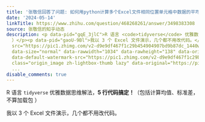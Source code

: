 ```yaml
---
title: '张敬信回答了问题: 如何用python计算多个Excel文件相同位置单元格中数据的平均值和标准差？'
date: '2024-05-14'
linkTitle: https://www.zhihu.com/question/468268261/answer/3498383308
source: 张敬信的知乎动态
description: <p data-pid="gqE_3jlC">R 语言 <code>tidyverse</code> 优雅数据思维解法，<b>5 行代码搞定！</b>（包括计算均值、标准差，不算加载包
  ）</p><p data-pid="gaoU-9Bl">我以 3 个 Excel 文件演示，几个都不用改代码。</p><figure data-size="normal"><img
  src="https://pic1.zhimg.com/v2-d9e9df467f1c29b454904907bd9b87dc_1440w.jpg" data-caption=""
  data-size="normal" data-rawwidth="1034" data-rawheight="138" data-original-token="v2-d9e9df467f1c29b454904907bd9b87dc"
  data-default-watermark-src="https://pic1.zhimg.com/v2-d9e9df467f1c29b454904907bd9b87dc_b.jpg"
  class="origin_image zh-lightbox-thumb lazy" data-original="https://pic1.zhimg.com/v2-d9e9df467f1c29b45
  ...
disable_comments: true
---
```

<p data-pid="gqE_3jlC">R 语言 <code>tidyverse</code> 优雅数据思维解法，<b>5 行代码搞定！</b>（包括计算均值、标准差，不算加载包 ）</p><p data-pid="gaoU-9Bl">我以 3 个 Excel 文件演示，几个都不用改代码。</p><figure data-size="normal"><img src="https://pic1.zhimg.com/v2-d9e9df467f1c29b454904907bd9b87dc_1440w.jpg" data-caption="" data-size="normal" data-rawwidth="1034" data-rawheight="138" data-original-token="v2-d9e9df467f1c29b454904907bd9b87dc" data-default-watermark-src="https://pic1.zhimg.com/v2-d9e9df467f1c29b454904907bd9b87dc_b.jpg" class="origin_image zh-lightbox-thumb lazy" data-original="https://pic1.zhimg.com/v2-d9e9df467f1c29b45 ...